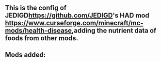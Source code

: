## This is the config of JEDIGD<https://github.com/JEDIGD>'s HAD mod <https://www.curseforge.com/minecraft/mc-mods/health-disease>,adding the nutrient data of foods from other mods.

## Mods added:
